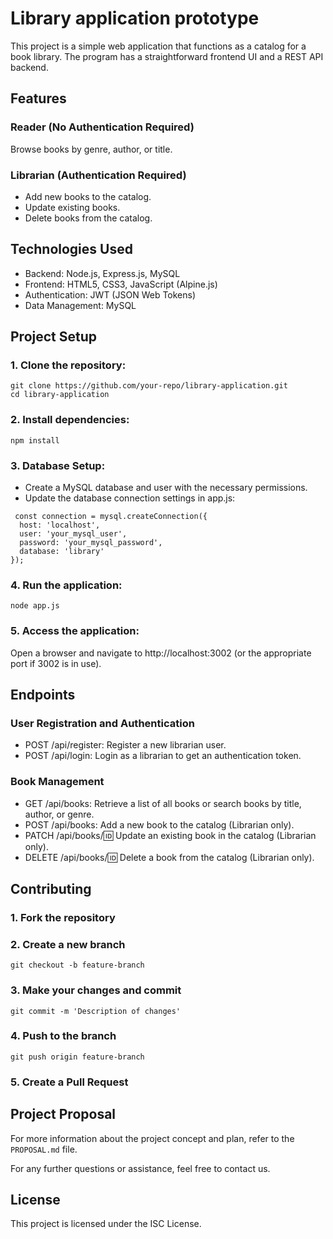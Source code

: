 # Library application prototype

This project is a simple web application that functions as a catalog for a book library. The program has a straightforward frontend UI and a REST API backend.

## Features
### Reader (No Authentication Required)
Browse books by genre, author, or title.

### Librarian (Authentication Required)
- Add new books to the catalog.
- Update existing books.
- Delete books from the catalog.

## Technologies Used
- Backend: Node.js, Express.js, MySQL
- Frontend: HTML5, CSS3, JavaScript (Alpine.js)
- Authentication: JWT (JSON Web Tokens)
- Data Management: MySQL

## Project Setup
### 1. Clone the repository:
```
git clone https://github.com/your-repo/library-application.git
cd library-application
```

### 2. Install dependencies:
```
npm install
```
### 3. Database Setup:

- Create a MySQL database and user with the necessary permissions.
- Update the database connection settings in app.js:
```
 const connection = mysql.createConnection({
  host: 'localhost',
  user: 'your_mysql_user',
  password: 'your_mysql_password',
  database: 'library'
});
```

### 4. Run the application:
```
node app.js
```
### 5. Access the application:
Open a browser and navigate to http://localhost:3002 (or the appropriate port if 3002 is in use).

## Endpoints
### User Registration and Authentication

- POST /api/register: Register a new librarian user.
- POST /api/login: Login as a librarian to get an authentication token.

### Book Management

- GET /api/books: Retrieve a list of all books or search books by title, author, or genre.
- POST /api/books: Add a new book to the catalog (Librarian only).
- PATCH /api/books/:id: Update an existing book in the catalog (Librarian only).
- DELETE /api/books/:id: Delete a book from the catalog (Librarian only).

## Contributing
### 1. Fork the repository
### 2. Create a new branch
```
git checkout -b feature-branch
```
### 3. Make your changes and commit
```
git commit -m 'Description of changes'
```
### 4. Push to the branch
```
git push origin feature-branch
```
### 5. Create a Pull Request


## Project Proposal
For more information about the project concept and plan, refer to the `PROPOSAL.md` file.

For any further questions or assistance, feel free to contact us.

## License
This project is licensed under the ISC License.
